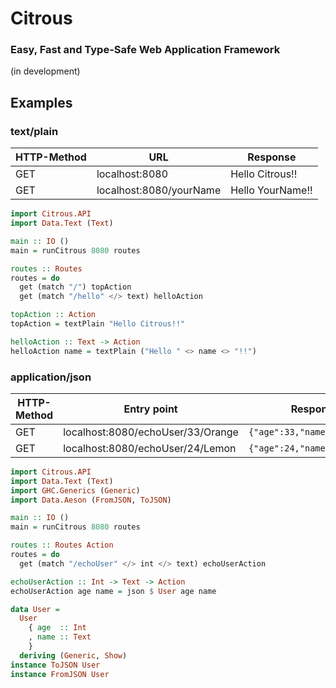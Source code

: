 # Citrous

### Easy, Fast and Type-Safe Web Application Framework

(in development)

## Examples

### text/plain

|HTTP-Method|URL|Response|
|---|---|---|
|GET|localhost:8080|Hello Citrous!!|
|GET|localhost:8080/yourName  |Hello YourName!!|

```haskell
import Citrous.API
import Data.Text (Text)

main :: IO ()
main = runCitrous 8080 routes

routes :: Routes
routes = do
  get (match "/") topAction
  get (match "/hello" </> text) helloAction

topAction :: Action
topAction = textPlain "Hello Citrous!!"

helloAction :: Text -> Action
helloAction name = textPlain ("Hello " <> name <> "!!")
```

### application/json

|HTTP-Method|Entry point|Response|
|---|---|---|
|GET|localhost:8080/echoUser/33/Orange|`{"age":33,"name":"Orange"}`|
|GET|localhost:8080/echoUser/24/Lemon|`{"age":24,"name":"Lemon"}`|

```haskell
import Citrous.API
import Data.Text (Text)
import GHC.Generics (Generic)
import Data.Aeson (FromJSON, ToJSON)

main :: IO ()
main = runCitrous 8080 routes

routes :: Routes Action
routes = do
  get (match "/echoUser" </> int </> text) echoUserAction

echoUserAction :: Int -> Text -> Action
echoUserAction age name = json $ User age name

data User =
  User
    { age  :: Int
    , name :: Text
    }
  deriving (Generic, Show)
instance ToJSON User
instance FromJSON User
```
